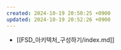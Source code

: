 ```yaml
---
created: 2024-10-19 20:50:25 +0900
updated: 2024-10-19 20:52:26 +0900
---
```


- [[FSD_아키텍처_구성하기/index.md]]
